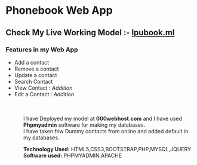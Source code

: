 # Phonebook Web App

## Check My Live Working Model :- <a href="http://www.lpubook.ml">lpubook.ml</a>
### Features in my Web App
<ul>
  <li>Add a contact
<li> Remove a contact
<li> Update a contact 
    <li>Search Contact
  <li>View Contact : <i>Addition</i/>
  <li>Edit a Contact : <i>Addition</i>

  <ul/>
<br/>
<br/>

I have Deployed my model at <b>000webhost.com</b> and I have used <b>Phpmyadmin</b> software for making my databases.
  <br/>
I have taken few Dummy contacts from online and added default in my databases.

<b> Technology Used:</b> HTML5,CSS3,BOOTSTRAP,PHP,MYSQL,JQUERY<br/>
<b>Software used:</b> PHPMYADMIN,APACHE
